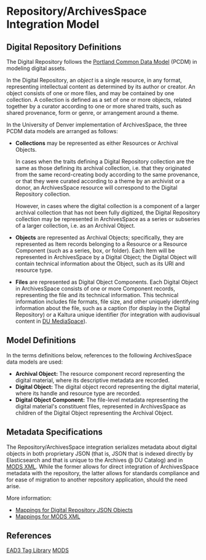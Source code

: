 # Repository/ArchivesSpace Integration Model

## Digital Repository Definitions

The Digital Repository follows the [Portland Common Data Model](https://github.com/duraspace/pcdm/wiki) (PCDM) in modeling digital assets.

In the Digital Repository, an *object* is a single resource, in any format, representing intellectual content as determined by its author or creator. An object consists of one or more files, and may be contained by one collection. A collection is defined as a set of one or more objects, related together by a curator according to one or more shared traits, such as shared provenance, form or genre, or arrangement around a theme.

In the University of Denver implementation of ArchivesSpace, the three PCDM data models are arranged as follows:

* **Collections** may be represented as either Resources or Archival Objects.

    In cases when the traits defining a Digital Repository collection are the same as those defining its archival collection, i.e. that they originated from the same record-creating body according to the same provenance, or that they were curated according to a theme by an archivist or a donor, an ArchivesSpace resource will correspond to the Digital Repository collection.

    However, in cases where the digital collection is a component of a larger archival collection that has not been fully digitized, the Digital Repository collection may be represented in ArchivesSpace as a series or subseries of a larger collection, i.e. as an Archival Object.

* **Objects** are represented as Archival Objects; specifically, they are represented as Item records belonging to a Resource or a Resource Component (such as a series, box, or folder). Each Item will be represented in ArchivesSpace by a Digital Object; the Digital Object will contain technical information about the Object, such as its URI and resource type.

* **Files** are represented as Digital Object Components. Each Digital Object in ArchivesSpace consists of one or more Component records, representing the file and its technical information. This technical information includes file formats, file size, and other uniquely identifying information about the file, such as a caption (for display in the Digital Repository) or a Kaltura unique identifier (for integration with audiovisual content in [DU MediaSpace](https://mediaspace.du.edu/)).

## Model Definitions

In the terms definitions below, references to the following ArchivesSpace data models are used:

* **Archival Object:** The resource component record representing the digital material, where its descriptive metadata are recorded.
* **Digital Object:** The digital object record representing the digital material, where its handle and resource type are recorded.
* **Digital Object Component:** The file-level metadata representing the digital material's constituent files, represented in ArchivesSpace as children of the Digital Object representing the Archival Object.

## Metadata Specifications

The Repository/ArchivesSpace integration serializes metadata about digital objects in both proprietary JSON (that is, JSON that is indexed directly by Elasticsearch and that is unique to the Archives @ DU Catalog) and in [MODS XML](http://www.loc.gov/standards/mods). While the former allows for direct integration of ArchivesSpace metadata with the repository, the latter allows for standards compliance and for ease of migration to another repository application, should the need arise.

More information:

* [Mappings for Digital Repository JSON Objects](repository_model.md)
* [Mappings for MODS XML](repository_mods_model.md)

## References

[EAD3 Tag Library](https://www.loc.gov/ead/EAD3taglib/EAD3.html)
[MODS](http://www.loc.gov/standards/mods)
